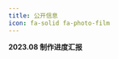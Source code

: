 ```yaml
---
title: 公开信息
icon: fa-solid fa-photo-film
---
```

**2023.08 制作进度汇报**
<VideoPlayer src="https://upload.wikimedia.org/wikipedia/commons/transcoded/f/f1/Sintel_movie_4K.webm/Sintel_movie_4K.webm.1080p.vp9.webm" />
